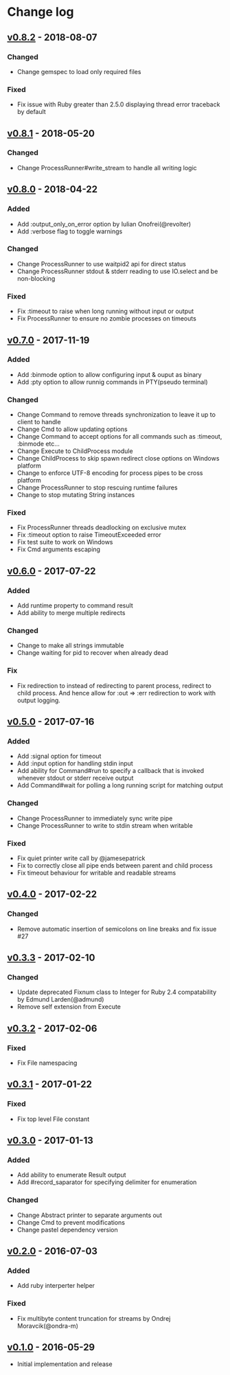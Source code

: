 # Change log

## [v0.8.2] - 2018-08-07

### Changed
* Change gemspec to load only required files

### Fixed
* Fix issue with Ruby greater than 2.5.0 displaying thread error traceback by default

## [v0.8.1] - 2018-05-20

### Changed
* Change ProcessRunner#write_stream to handle all writing logic

## [v0.8.0] - 2018-04-22

### Added
* Add :output_only_on_error option by Iulian Onofrei(@revolter)
* Add :verbose flag to toggle warnings

### Changed
* Change ProcessRunner to use waitpid2 api for direct status
* Change ProcessRunner stdout & stderr reading to use IO.select and be non-blocking

### Fixed
* Fix :timeout to raise when long running without input or output
* Fix ProcessRunner to ensure no zombie processes on timeouts

## [v0.7.0] - 2017-11-19

### Added
* Add :binmode option to allow configuring input & ouput as binary
* Add :pty option to allow runnig commands in PTY(pseudo terminal)

### Changed
* Change Command to remove threads synchronization to leave it up to client to handle
* Change Cmd to allow updating options
* Change Command to accept options for all commands such as :timeout, :binmode etc...
* Change Execute to ChildProcess module
* Change ChildProcess to skip spawn redirect close options on Windows platform
* Change to enforce UTF-8 encoding for process pipes to be cross platform
* Change ProcessRunner to stop rescuing runtime failures
* Change to stop mutating String instances

### Fixed
* Fix ProcessRunner threads deadlocking on exclusive mutex
* Fix :timeout option to raise TimeoutExceeded error
* Fix test suite to work on Windows
* Fix Cmd arguments escaping

## [v0.6.0] - 2017-07-22

### Added
* Add runtime property to command result
* Add ability to merge multiple redirects

### Changed
* Change to make all strings immutable
* Change waiting for pid to recover when already dead

### Fix
* Fix redirection to instead of redirecting to parent process, redirect to child process. And hence allow for :out => :err redirection to work with output logging.

## [v0.5.0] - 2017-07-16

### Added
* Add :signal option for timeout
* Add :input option for handling stdin input
* Add ability for Command#run to specify a callback that is invoked whenever stdout or stderr receive output
* Add Command#wait for polling a long running script for matching output

### Changed
* Change ProcessRunner to immediately sync write pipe
* Change ProcessRunner to write to stdin stream when writable

### Fixed
* Fix quiet printer write call by @jamesepatrick
* Fix to correctly close all pipe ends between parent and child process
* Fix timeout behaviour for writable and readable streams

## [v0.4.0] - 2017-02-22

### Changed
* Remove automatic insertion of semicolons on line breaks and fix issue #27

## [v0.3.3] - 2017-02-10

### Changed
* Update deprecated Fixnum class to Integer for Ruby 2.4 compatability by Edmund Larden(@admund)
* Remove self extension from Execute

## [v0.3.2] - 2017-02-06

### Fixed
* Fix File namespacing

## [v0.3.1] - 2017-01-22

### Fixed
* Fix top level File constant

## [v0.3.0] - 2017-01-13

### Added
* Add ability to enumerate Result output
* Add #record_saparator for specifying delimiter for enumeration

### Changed
* Change Abstract printer to separate arguments out
* Change Cmd to prevent modifications
* Change pastel dependency version

## [v0.2.0] - 2016-07-03

### Added
* Add ruby interperter helper

### Fixed
* Fix multibyte content truncation for streams by Ondrej Moravcik(@ondra-m)

## [v0.1.0] - 2016-05-29

* Initial implementation and release

[v0.8.2]: https://github.com/piotrmurach/tty-command/compare/v0.8.1...v0.8.2
[v0.8.1]: https://github.com/piotrmurach/tty-command/compare/v0.8.0...v0.8.1
[v0.8.0]: https://github.com/piotrmurach/tty-command/compare/v0.7.0...v0.8.0
[v0.7.0]: https://github.com/piotrmurach/tty-command/compare/v0.6.0...v0.7.0
[v0.6.0]: https://github.com/piotrmurach/tty-command/compare/v0.5.0...v0.6.0
[v0.5.0]: https://github.com/piotrmurach/tty-command/compare/v0.4.0...v0.5.0
[v0.4.0]: https://github.com/piotrmurach/tty-command/compare/v0.3.3...v0.4.0
[v0.3.3]: https://github.com/piotrmurach/tty-command/compare/v0.3.2...v0.3.3
[v0.3.2]: https://github.com/piotrmurach/tty-command/compare/v0.3.1...v0.3.2
[v0.3.1]: https://github.com/piotrmurach/tty-command/compare/v0.3.0...v0.3.1
[v0.3.0]: https://github.com/piotrmurach/tty-command/compare/v0.2.0...v0.3.0
[v0.2.0]: https://github.com/piotrmurach/tty-command/compare/v0.1.0...v0.2.0
[v0.1.0]: https://github.com/piotrmurach/tty-command/compare/v0.1.0
